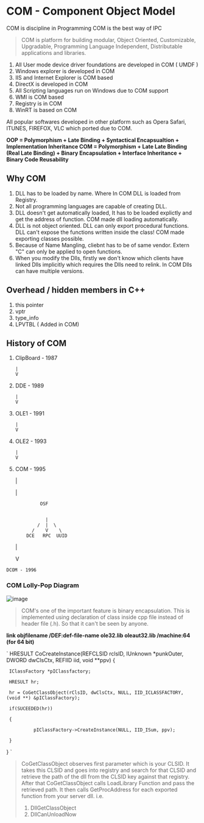 # COM - Component Object Model
COM is discipline in Programming
COM is the best way of IPC

> COM is platform for building modular, Object Oriented, Customizable, Upgradable, Programming Language Independent, Distributable applications and libraries.

1. All User mode device driver foundations are developed in COM ( UMDF )
2. Windows explorer is developed in COM
3. IIS and Internet Explorer is COM based
4. DirectX is developed in COM
5. All Scripting languages run on Windows due to COM support
6. WMI is COM based
7. Registry is in COM
8. WinRT is based on COM

All popular softwares developed in other platform such as Opera Safari, ITUNES, FIREFOX, VLC which ported due to COM.

**OOP = Polymorphism + Late Binding + Syntactical Encapsualtion + Implementation Inheritance
COM = Polymorphism + Late Late Binding (Real Late Binding) + Binary Encapsulation + Interface Inheritance + Binary Code Reusability**

## Why COM

1. DLL has to be loaded by name. Where In COM DLL is loaded from Registry.
2. Not all programming languages are capable of creating DLL.
3. DLL doesn't get automatically loaded, It has to be loaded explictly and get the address of function. COM made dll loading automatically.
4. DLL is not object oriented. DLL can only export procedural functions. DLL can't expose the functions written inside the class! COM made exporting classes possible.
5. Because of Name Mangling, cliebnt has to be of same vendor. Extern "C" can only be applied to open functions.
6. When you modify the Dlls, firstly we don't know which clients have linked Dlls implicitly which requires the Dlls need to relink. In COM Dlls can have multiple versions. 

## Overhead / hidden members in C++
1. this pointer
2. vptr
3. type_info
4. LPVTBL ( Added in COM)

## History of COM

1. ClipBoard - 1987
       
       
       |       
       V
2. DDE - 1989
       
       
       |       
       V
3. OLE1 - 1991
       
       
       |       
       V
4. OLE2 - 1993
       
       
       |       
       V
5.    COM - 1995


       |
       
       |   
       
                   OSF
       
    
                     |
                  /  |  \
                /    V    \
              DCE   RPC  UUID
       
       
       
       
       |
       
       
       V
       
    DCOM - 1996

### COM Lolly-Pop Diagram
![image](https://user-images.githubusercontent.com/19527422/130830926-a0b4a113-5637-495f-bc38-6d446e7c0963.png)

> COM's one of the important feature is binary encapsulation. This is implemented using declaration of class inside cpp file instead of header file (.h). So that it can't be seen by anyone.

**link objfilename /DEF:def-file-name ole32.lib oleaut32.lib /machine:64 (for 64 bit)**


`   HRESULT CoCreateInstance(REFCLSID rclsID, IUnknown *punkOuter, DWORD dwClsCtx, REFIID iid, void **ppv)
    {
     
     IClassFactory *pIClassfactory;
     
     HRESULT hr;
     
     hr = CoGetClassObject(rClsID, dwClsCtx, NULL, IID_ICLASSFACTORY, (void **) &pIClassFactory);
     
     if(SUCEEDED(hr))
     
     {
     
              pIClassFactory->CreateInstance(NULL, IID_ISum, ppv);
     
     }
  }
     `
>CoGetClassObject observes first parameter which is your CLSID. It takes this CLSID and goes into registry and search for that CLSID and retrieve the path of the dll from the CLSID key against that registry. After that CoGetClassObject calls LoadLibrary Function and pass the retrieved path. It then calls GetProcAddress for each exported function from your server dll. i.e.
> 1. DllGetClassObject
> 2. DllCanUnloadNow 
